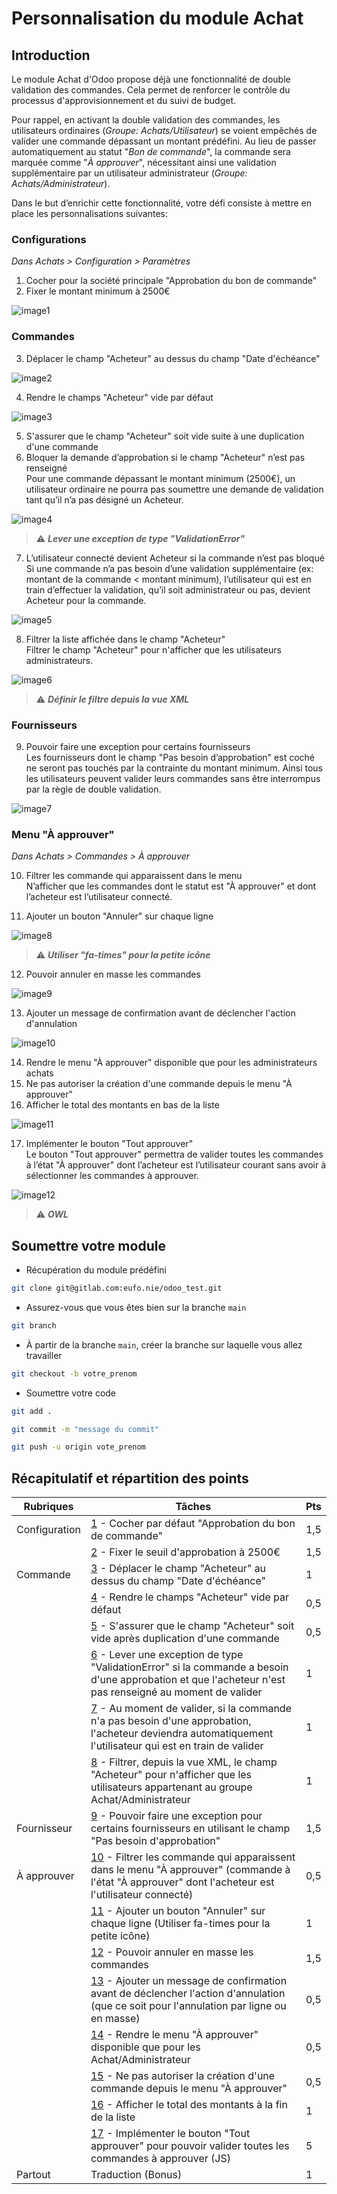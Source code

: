 # Personnalisation du module Achat

## Introduction

Le module Achat d'Odoo propose déjà une fonctionnalité de double validation des commandes. Cela permet de renforcer le contrôle du processus d'approvisionnement et du suivi de budget.

Pour rappel, en activant la double validation des commandes, les utilisateurs ordinaires (<i>Groupe: Achats/Utilisateur</i>) se voient empêchés de valider une commande dépassant un montant prédéfini. Au lieu de passer automatiquement au statut "<i>Bon de commande</i>", la commande sera marquée comme "<i>À approuver</i>", nécessitant ainsi une validation supplémentaire par un utilisateur administrateur (<i>Groupe: Achats/Administrateur</i>).

Dans le but d’enrichir cette fonctionnalité, votre défi consiste à mettre en place les personnalisations suivantes:

### <b>Configurations</b>

<i>Dans Achats > Configuration > Paramètres</i>

1.  Cocher pour la société principale "Approbation du bon de commande"<a id='1'></a>
2.  Fixer le montant minimum à 2500€<a id='2'></a>

![image1](./odoo_test/static/description/image1.png)

### <b>Commandes</b>

3.  Déplacer le champ "Acheteur" au dessus du champ "Date d'échéance"<a id='3'></a>

![image2](./odoo_test/static/description/image2.png)

4.  Rendre le champs "Acheteur" vide par défaut<a id='4'></a>

![image3](./odoo_test/static/description/image3.png)

5.  S'assurer que le champ "Acheteur" soit vide suite à une duplication d'une commande<a id='5'></a>
6.  Bloquer la demande d’approbation si le champ "Acheteur" n’est pas renseigné<a id='6'></a><br/>
    Pour une commande dépassant le montant minimum (2500€), un utilisateur ordinaire ne pourra pas soumettre une demande de validation tant qu’il n’a pas désigné un Acheteur.

![image4](./odoo_test/static/description/image4.png)

> ⚠️ <b><i>Lever une exception de type "ValidationError"</i></b>

7.  L’utilisateur connecté devient Acheteur si la commande n’est pas bloqué<a id='7'></a><br/>
    Si une commande n’a pas besoin d’une validation supplémentaire (ex: montant de la commande < montant minimum), l’utilisateur qui est en train d’effectuer la validation, qu’il soit administrateur ou pas, devient Acheteur pour la commande.

![image5](./odoo_test/static/description/image5.png)

8.  Filtrer la liste affichée dans le champ "Acheteur"<a id='8'></a><br/>
    Filtrer le champ "Acheteur" pour n'afficher que les utilisateurs administrateurs.

![image6](./odoo_test/static/description/image6.png)

> ⚠️ <b><i>Définir le filtre depuis la vue XML</i></b>

### <b>Fournisseurs</b>

9.  Pouvoir faire une exception pour certains fournisseurs<a id='9'></a><br/>
    Les fournisseurs dont le champ "Pas besoin d’approbation" est coché ne seront pas touchés par la contrainte du montant minimum. Ainsi tous les utilisateurs peuvent valider leurs commandes sans être interrompus par la règle de double validation.

![image7](./odoo_test/static/description/image7.png)

### <b>Menu "À approuver"</b>

<i>Dans Achats > Commandes > À approuver</i>

10. Filtrer les commande qui apparaissent dans le menu<a id='10'></a><br/>
    N’afficher que les commandes dont le statut est "À approuver" et dont l’acheteur est l’utilisateur connecté.

11. Ajouter un bouton "Annuler" sur chaque ligne<a id='11'></a>

![image8](./odoo_test/static/description/image8.png)

> ⚠️ <b><i>Utiliser "fa-times" pour la petite icône</i></b>

12. Pouvoir annuler en masse les commandes<a id='12'></a>

![image9](./odoo_test/static/description/image9.png)

13. Ajouter un message de confirmation avant de déclencher l'action d'annulation<a id='13'></a>

![image10](./odoo_test/static/description/image10.png)

14. Rendre le menu "À approuver" disponible que pour les administrateurs achats<a id='14'></a>
15. Ne pas autoriser la création d'une commande depuis le menu "À approuver"<a id='15'></a>
16. Afficher le total des montants en bas de la liste<a id='16'></a>

![image11](./odoo_test/static/description/image11.png)

17. Implémenter le bouton "Tout approuver"<a id='17'></a><br/>
    Le bouton "Tout approuver" permettra de valider toutes les commandes à l’état "À approuver" dont l’acheteur est l’utilisateur courant sans avoir à sélectionner les commandes à approuver.

![image12](./odoo_test/static/description/image12.png)

> ⚠️ <b><i>OWL</i></b>

## Soumettre votre module

- Récupération du module prédéfini

```bash
git clone git@gitlab.com:eufo.nie/odoo_test.git
```

- Assurez-vous que vous êtes bien sur la branche `main`

```bash
git branch
```

- À partir de la branche `main`, créer la branche sur laquelle vous allez travailler

```bash
git checkout -b votre_prenom
```

- Soumettre votre code

```bash
git add .
```

```bash
git commit -m "message du commit"
```

```bash
git push -u origin vote_prenom
```

## Récapitulatif et répartition des points

| <b>Rubriques</b> | <b>Tâches</b>                                                                                                                                                   | <b>Pts</b> |
| ---------------- | --------------------------------------------------------------------------------------------------------------------------------------------------------------- | ---------- |
| Configuration    | [1](#1) - Cocher par défaut "Approbation du bon de commande"                                                                                                    | 1,5        |
|                  | [2](#2) - Fixer le seuil d'approbation à 2500€                                                                                                                  | 1,5        |
| Commande         | [3](#3) - Déplacer le champ "Acheteur" au dessus du champ "Date d'échéance"                                                                                     | 1          |
|                  | [4](#4) - Rendre le champs "Acheteur" vide par défaut                                                                                                           | 0,5        |
|                  | [5](#5) - S'assurer que le champ "Acheteur" soit vide après duplication d'une commande                                                                          | 0,5        |
|                  | [6](#6) - Lever une exception de type "ValidationError" si la commande a besoin d'une approbation et que l'acheteur n'est pas renseigné au moment de valider    | 1          |
|                  | [7](#7) - Au moment de valider, si la commande n'a pas besoin d'une approbation, l'acheteur deviendra automatiquement l'utilisateur qui est en train de valider | 1          |
|                  | [8](#8) - Filtrer, depuis la vue XML, le champ "Acheteur" pour n'afficher que les utilisateurs appartenant au groupe Achat/Administrateur                       | 1          |
| Fournisseur      | [9](#9) - Pouvoir faire une exception pour certains fournisseurs en utilisant le champ "Pas besoin d'approbation"                                               | 1,5        |
| À approuver      | [10](#10) - Filtrer les commande qui apparaissent dans le menu "À approuver" (commande à l'état "À approuver" dont l'acheteur est l'utilisateur connecté)       | 0,5        |
|                  | [11](#11) - Ajouter un bouton "Annuler" sur chaque ligne (Utiliser fa-times pour la petite icône)                                                               | 1          |
|                  | [12](#12) - Pouvoir annuler en masse les commandes                                                                                                              | 1,5        |
|                  | [13](#13) - Ajouter un message de confirmation avant de déclencher l'action d'annulation (que ce soit pour l'annulation par ligne ou en masse)                  | 0,5        |
|                  | [14](#14) - Rendre le menu "À approuver" disponible que pour les Achat/Administrateur                                                                           | 0,5        |
|                  | [15](#15) - Ne pas autoriser la création d'une commande depuis le menu "À approuver"                                                                            | 0,5        |
|                  | [16](#16) - Afficher le total des montants à la fin de la liste                                                                                                 | 1          |
|                  | [17](#17) - Implémenter le bouton "Tout approuver" pour pouvoir valider toutes les commandes à approuver (JS)                                                   | 5          |
| Partout          | Traduction (Bonus)                                                                                                                                              | 1          |

